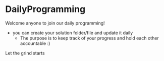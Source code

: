 # DailyProgramming
Welcome anyone to join our daily programming!
- you can create your solution folder/file and update it daily
    - The purpose is to keep track of your progress and hold each other accountable :)
 
Let the grind starts
